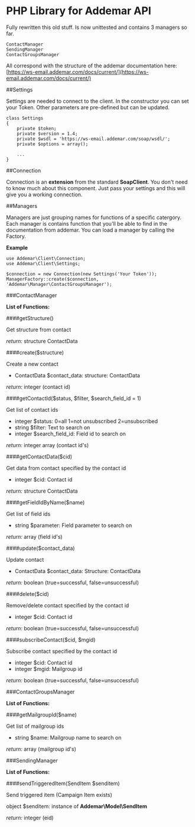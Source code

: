 # PHP Library for Addemar API

Fully rewritten this old stuff. Is now unittested and contains 3 managers so far.

	ContactManager
	SendingManager
	ContactGroupsManager

All correspond with the structure of the addemar documentation here: [https://ws-email.addemar.com/docs/current/](https://ws-email.addemar.com/docs/current/)

##Settings

Settings are needed to connect to the client. In the constructor you can set your Token. Other parameters are pre-defined but can be updated.

	class Settings
	{
		private $token;
		private $version = 1.4;
		private $wsdl = 'https://ws-email.addemar.com/soap/wsdl/';
		private $options = array();
		
		...
	}
	
##Connection

Connection is an **extension** from the standard **SoapClient**. You don't need to know much about this component. Just pass your settings and this will give you a working connection.


##Managers

Managers are just grouping names for functions of a specific catergory. Each manager is contains function that you'll be able to find in the documentation from addemar. You can load a manager by calling the Factory.

**Example**

	use Addemar\Client\Connection;
	use Addemar\Client\Settings;
	
	$connection = new Connection(new Settings('Your Token'));
	ManagerFactory::create($connection, 'Addemar\Manager\ContactGroupsManager');
	
###ContactManager

**List of Functions:**


####getStructure()

Get structure from contact

*return:* structure ContactData

####create($structure)

Create a new contact

- ContactData $contact_data: structure: ContactData

*return:* integer (contact id)

####getContactId($status, $filter, $search_field_id = 1)

Get list of contact ids

- integer $status: 0=all 1=not unsubscribed 2=unsubscribed
- string $filter: Text to search on
- integer $search_field_id: Field id to search on

*return:* integer array (contact id's)


####getContactData($cid)

Get data from contact specified by the contact id

- integer $cid: Contact id

*return:* structure ContactData

####getFieldIdByName($name)

Get list of field ids

- string $parameter: Field parameter to search on

*return:* array (field id's)

####update($contact_data)

Update contact

- ContactData $contact_data: Structure: ContactData

*return:* boolean (true=successful, false=unsuccessful)

####delete($cid)

Remove/delete contact specified by the contact id

- integer $cid: Contact id

*return:* boolean (true=successful, false=unsuccessful)

####subscribeContact($cid, $mgid)

Subscribe contact specified by the contact id

- integer $cid: Contact id
- integer $mgid: Mailgroup id

*return:* boolean (true=successful, false=unsuccessful)

###ContactGroupsManager

**List of Functions:**


####getMailgroupId($name)

Get list of mailgroup ids

- string $name: Mailgroup name to search on

*return:* array (mailgroup id's)

###SendingManager

**List of Functions:**


####sendTriggeredItem(SendItem $senditem)

Send triggered item (Campaign Item exists)

object $senditem: instance of **Addemar\Model\SendItem**

*return:* integer (eid)